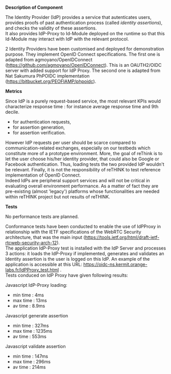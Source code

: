 **Description of Component**

The Identity Provider (IdP) provides a service that autenticates users, provides proofs of past authentication process 
(called _identity assertions_), and checks the validity of these assertions.  
It also provides IdP-Proxy to Id-Module deployed on the runtime so that this Id-Module may interact with IdP with the relevant protocol.

2 Identity Providers have been customised and deployed for demonstration purpose. They implement OpenID Connect specifications. The first one is adapted from agmoyano/OpenIDConnect (https://github.com/agmoyano/OpenIDConnect). This is an OAUTH2/OIDC server with added support for IdP Proxy. The second one is adapted from Nat Sakumura PhPOIDC implementation (https://bitbucket.org/PEOFIAMP/phpoidc). 

**Metrics**

Since IdP is a purely request-based service, the most relevant KPIs would characterize response time : for instance average response time and 9th decile.
- for authentication requests,
- for assertion generation,
- for assertion verification.

However IdP requests per user should be scarce compared to communication-related exchanges, especially on our testbeds which constitute more of a prototype environment. More, the goal of reThink is to let the user choose his/her identity provider, that could also be Google or Facebook authentication. Thus, loading tests the two provided IdP wouldn't be relevant. Finally, it is not the responsibility of reTHINK to test reference implementation of OpenID Connect.  
Indeed IdPs are peripheral support services and will not be critical in evaluating overall environment performance. As a matter of fact they are pre-existing (almost 'legacy') platforms whose functionalities are needed within reTHINK project but not results of reTHINK.

**Tests**

No performance tests are planned.

Conformance tests have been conducted to enable the use of IdPProxy in relationship with the IETF specifications of the WebRTC Security architecture, that was the main input (https://tools.ietf.org/html/draft-ietf-rtcweb-security-arch-12).   
The application IdP-Proxy test is installed with the IdP Server and processes 3 actions: it loads the IdP-Proxy if implemented, generates and validates an Identity assertion is the user is logged on this IdP. An example of the application is accessible at this URL: https://oidc-ns.kermit.orange-labs.fr/IdPProxy_test.html .  
Tests conduced on IdP Proxy have given following results:

Javascript IdP-Proxy loading: 
* min time : 4ms
* max time : 13ms
* av time  : 8.9ms
 
Javascript generate assertion
* min time : 327ms
* max time : 1235ms
* av time  : 553ms
 
Javascript validate assertion
* min time : 147ms
* max time : 296ms
* av time  : 214ms
 


